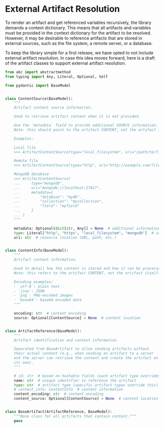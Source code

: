 # External Artifact Resolution

To render an artifact and get referenced variables recursively, the library demands a context dictionary.
This means that all artifacts and variables must be provided in the context dictionary for the artifact to be resolved.
However, it may be desirable to reference artifacts that are stored in external sources, such as the file system, a remote server, or a database.

To keep the library simple for a first release, we have opted to not include external artifact resolution.
In case this idea moves forward, here is a draft of the artifact classes to support external artifact resolution.

```python
from abc import abstractmethod
from typing import Any, Literal, Optional, Self

from pydantic import BaseModel


class ContentSource(BaseModel):
    """
    Artifact content source information.

    Used to retrieve artifact content when it is not provided.

    Use the `metadata` field to provide additional SOURCE information.
    Note: this should point to the artifact CONTENT, not the artifact itself.

    Examples:

    Local file
    >>> ArtifactContentSource(type="local_filesystem", uri="/path/to/file")

    Remote file
    >>> ArtifactContentSource(type="http", uri="http://example.com/file")

    MongoDB database
    >>> ArtifactContentSource(
    ...     type="mongodb",
    ...     uri="mongodb://localhost:27017",
    ...     metadata={
    ...         "database": "mydb",
    ...         "collection": "mycollection",
    ...         "field": "myfield"
    ...     }
    ... )
    """

    metadata: Optional[dict[str, Any]] = None  # additional information
    type: Literal["http", "https", "local_filesystem", "mongodb"]  # source type
    uri: str  # resource location (URL, path, etc.)


class ContentInfo(BaseModel):
    """
    Artifact content information.

    Used to detail how the content is stored and how it can be processed.
    Note: this refers to the artifact CONTENT, not the artifact itself.

    Encoding examples:
    - `utf-8`: plain text
    - `json`: JSON
    - `png`: PNG-encoded images
    - `base64`: base64-encoded data
    """

    encoding: str  # content encoding
    source: Optional[ContentSource] = None  # content location


class ArtifactReference(BaseModel):
    """
    Artifact identification and content information.

    Separated from BaseArtifact to allow sending artifacts without
    their actual content (e.g., when sending an artifact to a server
    and the server can retrieve the content and create the artifact on
    its own).
    """

    # id: str  # based on hashable fields (each artifact type overrides this)
    name: str  # unique identifier to reference the artifact
    type: str  # artifact type (specific artifact types override this)
    # content_info: ContentInfo  # content information
    content_encoding: str  # content encoding
    content_source: Optional[ContentSource] = None  # content location


class BaseArtifact(ArtifactReference, BaseModel):
    """Base class for all artifacts that contain content."""
    pass
```
